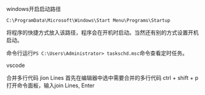 windows开启启动路径

```
C:\ProgramData\Microsoft\Windows\Start Menu\Programs\Startup
```

将程序的快捷方式放入该路径，程序会在开机时启动。当然还有别的方式设置开机启动。

命令行运行`PS C:\Users\Administrator> taskschd.msc`命令查看定时任务。


vscode

合并多行代码 jion Lines
首先在编辑器中选中需要合并的多行代码
ctrl + shift + p打开命令面板，输入join Lines, Enter